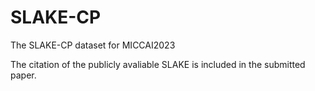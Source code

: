 # SLAKE-CP
The SLAKE-CP dataset for MICCAI2023

The citation of the publicly avaliable SLAKE is included in the submitted paper.

